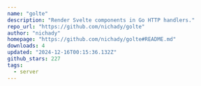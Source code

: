 ```yaml
---
name: "golte"
description: "Render Svelte components in Go HTTP handlers."
repo_url: "https://github.com/nichady/golte"
author: "nichady"
homepage: "https://github.com/nichady/golte#README.md"
downloads: 4
updated: "2024-12-16T00:15:36.132Z"
github_stars: 227
tags: 
  - server
---
```

